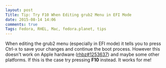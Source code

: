 ```yaml
---
layout: post
Title: Tip: Try F10 When Editing grub2 Menu in EFI Mode
date: 2015-08-14 14:06
comments: true
Tags: Fedora, RHEL, Mac, fedora.planet, tips
---
```


When editing the grub2 menu (especially in EFI mode) it tells you to
press Ctrl-x to save your changes and continue the boot process.
However this doesn't work on Apple hardware
([rhbz#1253637](https://bugzilla.redhat.com/show_bug.cgi?id=1253637))
and maybe some other platforms. If this is the case try pressing **F10** 
instead. It works for me!


